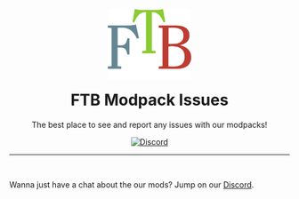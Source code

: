 <p align="center"><a href="https://feed-the-beast.com/modpack" ><img src="/.github/meta/assets/logo.png" width="150" /></a></p>

<h1 align="center" style="margin-top: 1rem;">FTB Modpack Issues</h1>

<p  align="center">The best place to see and report any issues with our modpacks!</p>

<div  align="center">
<a href="https://ftb.team/discord"><img alt="Discord" src="https://img.shields.io/discord/372448486723158016"></a>
</div>

<hr><br>

Wanna just have a chat about the our mods? Jump on our [Discord](https://ftb.team/discord).
